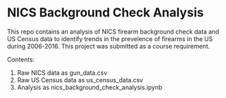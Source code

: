 # NICS Background Check Analysis

This repo contains an analysis of NICS firearm background check data and US Census data to identify trends in the prevelence of firearms in the US during 2006-2016. This project was submitted as a course requirement.

Contents:
1) Raw NICS data as gun_data.csv
2) Raw US Census data as us_census_data.csv
3) Analysis as nics_background_check_analysis.ipynb
